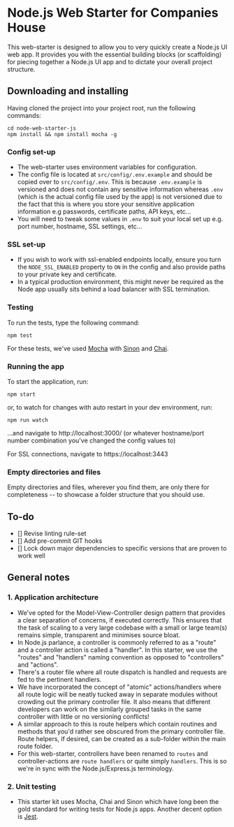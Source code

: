 
# Node.js Web Starter for Companies House

This web-starter is designed to allow you to very quickly create a Node.js UI web app. It provides you with the essential building blocks (or scaffolding) for piecing together a Node.js UI app and to dictate your overall project structure.


## Downloading and installing

Having cloned the project into your project root, run the following commands:
```
cd node-web-starter-js
npm install && npm install mocha -g
```


### Config set-up

- The web-starter uses environment variables for configuration.
- The config file is located at `src/config/.env.example` and should be copied over to `src/config/.env`. This is because `.env.example` is versioned and does not contain any sensitive information whereas `.env` (which is the actual config file used by the app) is not versioned due to the fact that this is where you store your sensitive application information e.g passwords, certificate paths, API keys, etc...
- You will need to tweak some values in `.env` to suit your local set up e.g. port number, hostname, SSL settings, etc...


### SSL set-up

- If you wish to work with ssl-enabled endpoints locally, ensure you turn the `NODE_SSL_ENABLED` property to `ON` in the config and also provide paths to your private key and certificate.
- In a typical production environment, this might never be required as the Node app usually sits behind a load balancer with SSL termination.


### Testing

To run the tests, type the following command:
```
npm test
```
For these tests, we've used [Mocha](http://mochajs.org/) with [Sinon](http://sinonjs.org/) and [Chai](http://chaijs.com/).


### Running the app

To start the application, run:
```
npm start
```
or, to watch for changes with auto restart in your dev environment, run:
```
npm run watch
```
...and navigate to http://localhost:3000/ (or whatever hostname/port number combination you've changed the config values to)

For SSL connections, navigate to https://localhost:3443


### Empty directories and files

Empty directories and files, wherever you find them, are only there for completeness -- to showcase a folder structure that you should use.


## To-do

- [] Revise linting rule-set
- [] Add pre-commit GIT hooks
- [] Lock down major dependencies to specific versions that are proven to work well


## General notes

 ### 1. Application architecture

- We've opted for the Model-View-Controller design pattern that provides a clear separation of concerns, if executed correctly. This ensures that the task of scaling to a very large codebase with a small or large team(s) remains simple, transparent and minimises source bloat.
- In Node.js parlance, a controller is commonly referred to as a "route" and a controller action is called a "handler". In this starter, we use the "routes" and "handlers" naming convention as opposed to "controllers" and "actions".
- There's  a router file where all route dispatch is handled and requests are fed to the pertinent handlers.
- We have incorporated the concept of "atomic" actions/handlers where all route logic will be neatly tucked away in separate modules without crowding out the primary controller file. It also means that different developers can work on the similarly grouped tasks in the same controller  with little or no versioning conflicts!
- A similar approach to this is route helpers which contain routines and methods that you'd rather see obscured from the primary controller file. Route helpers, if desired, can be created as a sub-folder within the main route folder.
- For this web-starter, controllers have been renamed to `routes` and controller-actions are `route handlers` or quite simply `handlers`. This is so we're in sync with the Node.js/Express.js terminology.


### 2. Unit testing

- This starter kit uses Mocha, Chai and Sinon which have long been the gold standard for writing tests for Node.js apps. Another decent option is [Jest](https://jestjs.io).
